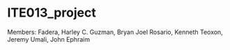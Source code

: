 # ITE013_project

Members:
Fadera, Harley C.
Guzman, Bryan Joel
Rosario, Kenneth
Teoxon, Jeremy
Umali, John Ephraim
